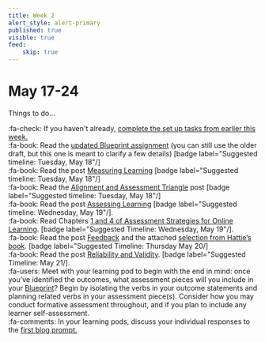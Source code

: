 ```yaml
---
title: Week 2
alert_style: alert-primary
published: true
visible: true
feed:
    skip: true
---
```


# May 17-24
Things to do...

:fa-check: If you haven't already, [complete the set up tasks from earlier this week.](https://teaching.madland.ca/edci335-202105/home/welcome)  
:fa-book: Read the [updated Blueprint assignment](https://edtechuvic.ca/edci335/updated-learning-design-blueprint/) (you can still use the older draft, but this one is meant to clarify a few details) [badge label="Suggested timeline: Tuesday, May 18"/]  
:fa-book: Read the post [Measuring Learning](https://edtechuvic.ca/edci335/measuring-learning/) [badge label="Suggested timeline: Tuesday, May 18"/]  
:fa-book: Read the [Alignment and Assessment Triangle](https://edtechuvic.ca/edci335/alignment-and-the-assessment-triangle/) post [badge label="Suggested timeline: Tuesday, May 18"/]  
:fa-book: Read the post [Assessing Learning](https://edtechuvic.ca/edci335/assessing-learning/) [badge label="Suggested timeline: Wednesday, May 19"/].  
:fa-book: Read Chapters [1 and 4 of Assessment Strategies for Online Learning](https://www.aupress.ca/books/120279-assessment-strategies-for-online-learning/). [badge label="Suggested Timeline: Wednesday, May 19"/].  
:fa-book: Read the post [Feedback](https://edtechuvic.ca/edci335/feedback/) and the attached [selection from Hattie’s book](https://www.visiblelearning.com/sites/default/files/Feedback%20article.pdf). [badge label="Suggested Timeline: Thursday May 20/]  
:fa-book: Read the post [Reliability and Validity](https://edtechuvic.ca/edci335/reliability-and-validity/). [badge label="Suggested Timeline: May 21/].  
:fa-users: Meet with your learning pod to begin with the end in mind: once you’ve identified the outcomes, what assessment pieces will you include in your [Blueprint](https://edtechuvic.ca/edci335/updated-learning-design-blueprint/)? Begin by isolating the verbs in your outcome statements and planning related verbs in your assessment piece(s). Consider how you may conduct formative assessment throughout, and if you plan to include any learner self-assessment.  
:fa-comments: In your learning pods, discuss your individual responses to the [first blog prompt.](https://edtechuvic.ca/edci335/prompt-learning-motivation-and-theory)  
